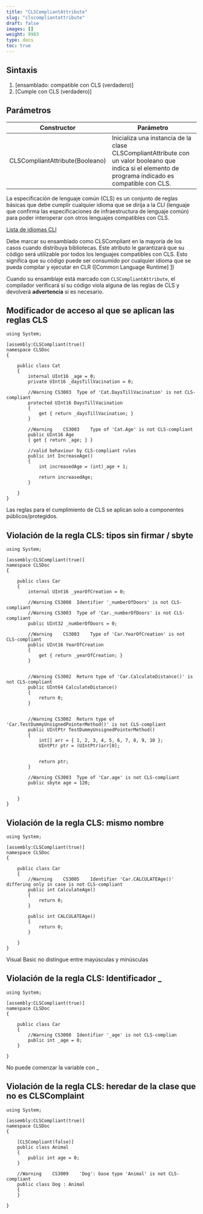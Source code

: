 ```yaml
---
title: "CLSCompliantAttribute"
slug: "clscompliantattribute"
draft: false
images: []
weight: 9983
type: docs
toc: true
---
```


## Sintaxis
1. [ensamblado: compatible con CLS (verdadero)]
2. [Cumple con CLS (verdadero)]

## Parámetros
| Constructor| Parámetro|
| ------ | ------ |
| CLSCompliantAttribute(Booleano)| Inicializa una instancia de la clase CLSCompliantAttribute con un valor booleano que indica si el elemento de programa indicado es compatible con CLS.|

La especificación de lenguaje común (CLS) es un conjunto de reglas básicas que debe cumplir cualquier idioma que se dirija a la CLI (lenguaje que confirma las especificaciones de infraestructura de lenguaje común) para poder interoperar con otros lenguajes compatibles con CLS.

[Lista de idiomas CLI][1]


[1]: https://en.wikipedia.org/wiki/List_of_CLI_languages

Debe marcar su ensamblado como CLSCompliant en la mayoría de los casos cuando distribuya bibliotecas. Este atributo le garantizará que su código será utilizable por todos los lenguajes compatibles con CLS. Esto significa que su código puede ser consumido por cualquier idioma que se pueda compilar y ejecutar en CLR ([Common Language Runtime] [1])

Cuando su ensamblaje está marcado con `CLSCompliantAttribute`, el compilador verificará si su código viola alguna de las reglas de CLS y devolverá **advertencia** si es necesario.



[1]: https://msdn.microsoft.com/en-us/library/8bs2ecf4(v=vs.110).aspx

## Modificador de acceso al que se aplican las reglas CLS
    using System;
    
    [assembly:CLSCompliant(true)]
    namespace CLSDoc
    {
       
        public class Cat
        {
            internal UInt16 _age = 0;
            private UInt16 _daysTillVacination = 0;
    
            //Warning CS3003  Type of 'Cat.DaysTillVacination' is not CLS-compliant
            protected UInt16 DaysTillVacination
            {
                get { return _daysTillVacination; }
            }
    
            //Warning    CS3003    Type of 'Cat.Age' is not CLS-compliant
            public UInt16 Age
            { get { return _age; } }

            //valid behaviour by CLS-compliant rules
            public int IncreaseAge()
            {
                int increasedAge = (int)_age + 1;
               
                return increasedAge;
            }
    
        }
    }
    
Las reglas para el cumplimiento de CLS se aplican solo a componentes públicos/protegidos.


## Violación de la regla CLS: tipos sin firmar / sbyte
    using System;
    
    [assembly:CLSCompliant(true)]
    namespace CLSDoc
    {
       
        public class Car
        {
            internal UInt16 _yearOfCreation = 0;
    
            //Warning CS3008  Identifier '_numberOfDoors' is not CLS-compliant 
            //Warning CS3003  Type of 'Car._numberOfDoors' is not CLS-compliant 
            public UInt32 _numberOfDoors = 0;
    
            //Warning    CS3003    Type of 'Car.YearOfCreation' is not CLS-compliant
            public UInt16 YearOfCreation
            {
                get { return _yearOfCreation; }
            }
    
    
            //Warning CS3002  Return type of 'Car.CalculateDistance()' is not CLS-compliant
            public UInt64 CalculateDistance()
            {
                return 0;
            }
    
            
            //Warning CS3002  Return type of 'Car.TestDummyUnsignedPointerMethod()' is not CLS-compliant 
            public UIntPtr TestDummyUnsignedPointerMethod()
            {
                int[] arr = { 1, 2, 3, 4, 5, 6, 7, 8, 9, 10 };
                UIntPtr ptr = (UIntPtr)arr[0];
    
                
                return ptr;
            }

            //Warning CS3003  Type of 'Car.age' is not CLS-compliant 
            public sbyte age = 120;
    
    
        }
    }



## Violación de la regla CLS: mismo nombre
    using System;
    
    [assembly:CLSCompliant(true)]
    namespace CLSDoc
    {
       
        public class Car
        {
            //Warning    CS3005    Identifier 'Car.CALCULATEAge()' differing only in case is not CLS-compliant
            public int CalculateAge()
            {
                return 0;
            }
    
            public int CALCULATEAge()
            {
                return 0;
            }
    
        }
    }

Visual Basic no distingue entre mayúsculas y minúsculas

## Violación de la regla CLS: Identificador _
    using System;
    
    [assembly:CLSCompliant(true)]
    namespace CLSDoc
    {
       
        public class Car
        {
            //Warning CS3008  Identifier '_age' is not CLS-complian    
            public int _age = 0;    
        }
    
    }


No puede comenzar la variable con _


## Violación de la regla CLS: heredar de la clase que no es CLSComplaint
    using System;
    
    [assembly:CLSCompliant(true)]
    namespace CLSDoc
    {
    
        [CLSCompliant(false)]
        public class Animal
        {
            public int age = 0;
        }
      
        //Warning    CS3009    'Dog': base type 'Animal' is not CLS-compliant
        public class Dog : Animal
        {
        }
    
    }




